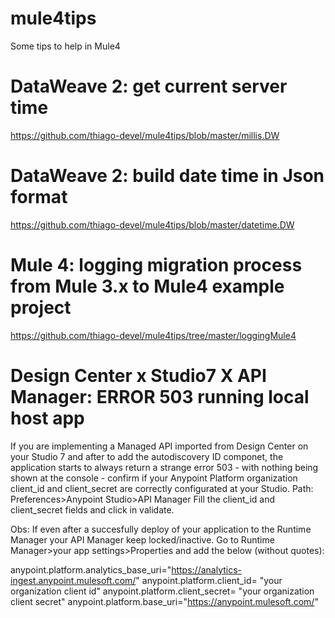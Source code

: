 # mule4tips
Some tips to help in Mule4

# DataWeave 2: get current server time
https://github.com/thiago-devel/mule4tips/blob/master/millis.DW

# DataWeave 2: build date time in Json format
https://github.com/thiago-devel/mule4tips/blob/master/datetime.DW

# Mule 4: logging migration process from Mule 3.x to Mule4 example project
https://github.com/thiago-devel/mule4tips/tree/master/loggingMule4

# Design Center x Studio7 X API Manager: ERROR 503 running local host app
If you are implementing a Managed API imported from Design Center on your Studio 7 and after to add the autodiscovery ID componet, the application starts to always return a strange error 503 - with nothing being shown at the console - confirm if your Anypoint Platform organization client_id and client_secret are correctly configurated at your Studio.
Path: Preferences>Anypoint Studio>API Manager
Fill the client_id and client_secret fields and click in validate.

Obs: If even after a succesfully deploy of your application to the Runtime Manager your API Manager keep locked/inactive. Go to Runtime Manager>your app settings>Properties and add the below (without quotes):

anypoint.platform.analytics_base_uri="https://analytics-ingest.anypoint.mulesoft.com/"
anypoint.platform.client_id= "your organization client id"
anypoint.platform.client_secret= "your organization client secret"
anypoint.platform.base_uri="https://anypoint.mulesoft.com/"
